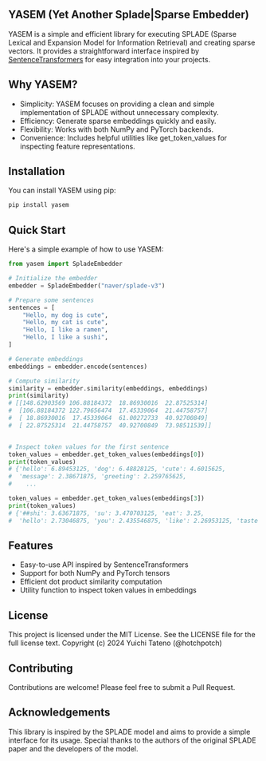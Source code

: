 ## YASEM (Yet Another Splade|Sparse Embedder)

YASEM is a simple and efficient library for executing SPLADE (Sparse Lexical and Expansion Model for Information Retrieval) and creating sparse vectors. It provides a straightforward interface inspired by [SentenceTransformers](https://sbert.net/) for easy integration into your projects.

## Why YASEM?

- Simplicity: YASEM focuses on providing a clean and simple implementation of SPLADE without unnecessary complexity.
- Efficiency: Generate sparse embeddings quickly and easily.
- Flexibility: Works with both NumPy and PyTorch backends.
- Convenience: Includes helpful utilities like get_token_values for inspecting feature representations.

## Installation

You can install YASEM using pip:

```bash
pip install yasem
```

## Quick Start

Here's a simple example of how to use YASEM:

```python
from yasem import SpladeEmbedder

# Initialize the embedder
embedder = SpladeEmbedder("naver/splade-v3")

# Prepare some sentences
sentences = [
    "Hello, my dog is cute",
    "Hello, my cat is cute",
    "Hello, I like a ramen",
    "Hello, I like a sushi",
]

# Generate embeddings
embeddings = embedder.encode(sentences)

# Compute similarity
similarity = embedder.similarity(embeddings, embeddings)
print(similarity)
# [[148.62903569 106.88184372  18.86930016  22.87525314]
#  [106.88184372 122.79656474  17.45339064  21.44758757]
#  [ 18.86930016  17.45339064  61.00272733  40.92700849]
#  [ 22.87525314  21.44758757  40.92700849  73.98511539]]


# Inspect token values for the first sentence
token_values = embedder.get_token_values(embeddings[0])
print(token_values)
# {'hello': 6.89453125, 'dog': 6.48828125, 'cute': 4.6015625,
#  'message': 2.38671875, 'greeting': 2.259765625,
#    ...

token_values = embedder.get_token_values(embeddings[3])
print(token_values)
# {'##shi': 3.63671875, 'su': 3.470703125, 'eat': 3.25,
#  'hello': 2.73046875, 'you': 2.435546875, 'like': 2.26953125, 'taste': 1.8203125,
```

## Features

- Easy-to-use API inspired by SentenceTransformers
- Support for both NumPy and PyTorch tensors
- Efficient dot product similarity computation
- Utility function to inspect token values in embeddings

## License

This project is licensed under the MIT License. See the LICENSE file for the full license text. Copyright (c) 2024 Yuichi Tateno (@hotchpotch)

## Contributing

Contributions are welcome! Please feel free to submit a Pull Request.

## Acknowledgements

This library is inspired by the SPLADE model and aims to provide a simple interface for its usage. Special thanks to the authors of the original SPLADE paper and the developers of the model.